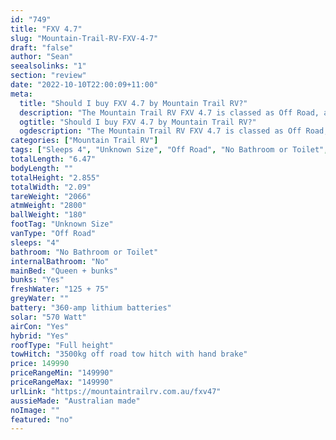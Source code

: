 ```yaml
---
id: "749"
title: "FXV 4.7"
slug: "Mountain-Trail-RV-FXV-4-7"
draft: "false"
author: "Sean"
seealsolinks: "1"
section: "review"
date: "2022-10-10T22:00:09+11:00"
meta:
  title: "Should I buy FXV 4.7 by Mountain Trail RV?"
  description: "The Mountain Trail RV FXV 4.7 is classed as Off Road, and sleeps 4 people. It is Australian made and comes in at Unknown Size. It generally has No Bathroom or Toilet."
  ogtitle: "Should I buy FXV 4.7 by Mountain Trail RV?"
  ogdescription: "The Mountain Trail RV FXV 4.7 is classed as Off Road, and sleeps 4 people. It is Australian made and comes in at Unknown Size. It generally has No Bathroom or Toilet."
categories: ["Mountain Trail RV"]
tags: ["Sleeps 4", "Unknown Size", "Off Road", "No Bathroom or Toilet", "Full height", "Over 100k", "Australian made"]
totalLength: "6.47"
bodyLength: ""
totalHeight: "2.855"
totalWidth: "2.09"
tareWeight: "2066"
atmWeight: "2800"
ballWeight: "180"
footTag: "Unknown Size"
vanType: "Off Road"
sleeps: "4"
bathroom: "No Bathroom or Toilet"
internalBathroom: "No"
mainBed: "Queen + bunks"
bunks: "Yes"
freshWater: "125 + 75"
greyWater: ""
battery: "360-amp lithium batteries"
solar: "570 Watt"
airCon: "Yes"
hybrid: "Yes"
roofType: "Full height"
towHitch: "3500kg off road tow hitch with hand brake"
price: 149990
priceRangeMin: "149990"
priceRangeMax: "149990"
urlLink: "https://mountaintrailrv.com.au/fxv47"
aussieMade: "Australian made"
noImage: ""
featured: "no"
---
```

